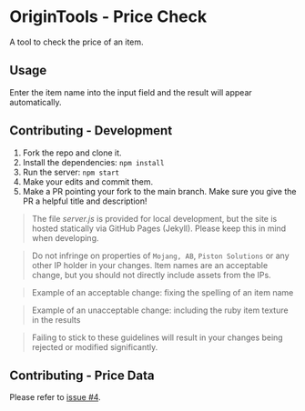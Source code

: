 # OriginTools - Price Check

A tool to check the price of an item.

## Usage

Enter the item name into the input field and the result will appear automatically.

## Contributing - Development

1. Fork the repo and clone it.
2. Install the dependencies: `npm install`
3. Run the server: `npm start`
4. Make your edits and commit them.
5. Make a PR pointing your fork to the main branch. Make sure you give the PR a helpful title and description!

> The file *server.js* is provided for local development, but the site is hosted statically via GitHub Pages (Jekyll). Please keep this in mind when developing.

> Do not infringe on properties of `Mojang, AB`, `Piston Solutions` or any other IP holder in your changes. Item names are an acceptable change, but you should not directly include assets from the IPs.

> Example of an acceptable change: fixing the spelling of an item name

> Example of an unacceptable change: including the ruby item texture in the results

> Failing to stick to these guidelines will result in your changes being rejected or modified significantly.

## Contributing - Price Data

Please refer to [issue #4](https://github.com/OriginTools/pricecheck/issues/4).
